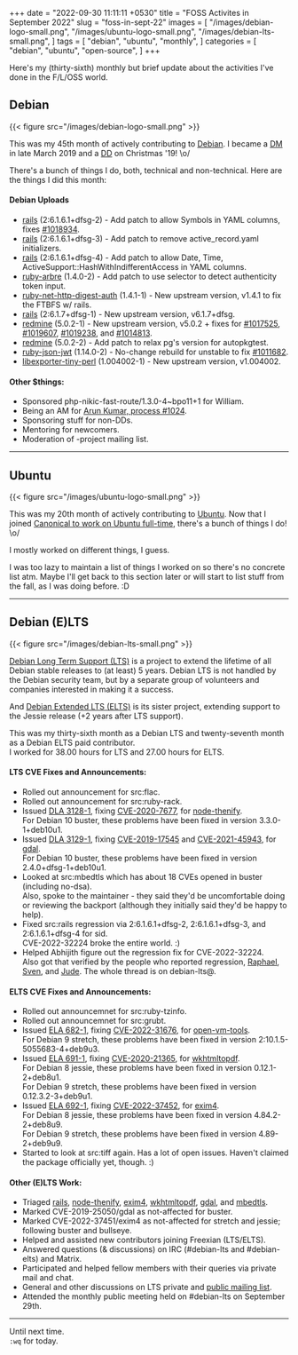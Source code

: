 +++
date = "2022-09-30 11:11:11 +0530"
title = "FOSS Activites in September 2022"
slug = "foss-in-sept-22"
images = [
    "/images/debian-logo-small.png",
    "/images/ubuntu-logo-small.png",
    "/images/debian-lts-small.png",
]
tags = [
    "debian",
    "ubuntu",
    "monthly",
]
categories = [
    "debian",
    "ubuntu",
    "open-source",
]
+++

Here's my (thirty-sixth) monthly but brief update about the activities I've done in the F/L/OSS world.

## Debian
{{< figure src="/images/debian-logo-small.png" >}}

This was my 45th month of actively contributing to [Debian](https://www.debian.org/).
I became a [DM](https://wiki.debian.org/DebianMaintainer) in late March 2019 and a [DD](https://wiki.debian.org/DebianDeveloper) on Christmas '19! \o/

There's a bunch of things I do, both, technical and non-technical. Here are the things I did this month:

#### Debian Uploads

- [rails](https://tracker.debian.org/pkg/rails) (2:6.1.6.1+dfsg-2) - Add patch to allow Symbols in YAML columns, fixes [#1018934](https://bugs.debian.org/1018934).
- [rails](https://tracker.debian.org/pkg/rails) (2:6.1.6.1+dfsg-3) - Add patch to remove active_record.yaml initializers.
- [rails](https://tracker.debian.org/pkg/rails) (2:6.1.6.1+dfsg-4) - Add patch to allow Date, Time, ActiveSupport::HashWithIndifferentAccess in YAML columns.
- [ruby-arbre](https://tracker.debian.org/pkg/ruby-arbre) (1.4.0-2) - Add patch to use selector to detect authenticity token input.
- [ruby-net-http-digest-auth](https://tracker.debian.org/pkg/ruby-net-http-digest-auth) (1.4.1-1) - New upstream version, v1.4.1 to fix the FTBFS w/ rails.
- [rails](https://tracker.debian.org/pkg/rails) (2:6.1.7+dfsg-1) - New upstream version, v6.1.7+dfsg.
- [redmine](https://tracker.debian.org/pkg/redmine) (5.0.2-1) - New upstream version, v5.0.2 + fixes for [#1017525](https://bugs.debian.org/1017525), [#1019607](https://bugs.debian.org/1019607), [#1019238](https://bugs.debian.org/1019238), and [#1014813](https://bugs.debian.org/1014813).
- [redmine](https://tracker.debian.org/pkg/redmine) (5.0.2-2) - Add patch to relax pg's version for autopkgtest.
- [ruby-json-jwt](https://tracker.debian.org/pkg/ruby-json-jwt) (1.14.0-2) - No-change rebuild for unstable to fix [#1011682](https://bugs.debian.org/1011682).
- [libexporter-tiny-perl](https://tracker.debian.org/pkg/libexporter-tiny-perl) (1.004002-1) - New upstream version, v1.004002.

#### Other $things:

- Sponsored php-nikic-fast-route/1.3.0-4~bpo11+1 for William.
- Being an AM for [Arun Kumar, process #1024](https://nm.debian.org/process/1024/).
- Sponsoring stuff for non-DDs.
- Mentoring for newcomers.
- Moderation of -project mailing list.

---

## Ubuntu
{{< figure src="/images/ubuntu-logo-small.png" >}}

This was my 20th month of actively contributing to [Ubuntu](https://ubuntu.com/about).
Now that I joined [Canonical to work on Ubuntu full-time](https://utkarsh2102.com/posts/hello-canonical/), there's a bunch of things I do! \o/

I mostly worked on different things, I guess.

I was too lazy to maintain a list of things I worked on so there's
no concrete list atm. Maybe I'll get back to this section later or
will start to list stuff from the fall, as I was doing before. :D

---

## Debian (E)LTS
{{< figure src="/images/debian-lts-small.png" >}}

[Debian Long Term Support (LTS)](https://www.freexian.com/en/services/debian-lts.html) is a project to extend the lifetime of all Debian stable releases to (at least) 5 years. Debian LTS is not handled by the Debian security team, but by a separate group of volunteers and companies interested in making it a success.  

And [Debian Extended LTS (ELTS)](https://deb.freexian.com/extended-lts) is its sister project, extending support to the Jessie release (+2 years after LTS support).

This was my thirty-sixth month as a Debian LTS and twenty-seventh month as a Debian ELTS paid contributor.  
I worked for 38.00 hours for LTS and 27.00 hours for ELTS.

#### LTS CVE Fixes and Announcements:

- Rolled out announcement for src:flac.
- Rolled out announcement for src:ruby-rack.
- Issued [DLA 3128-1](https://lists.debian.org/debian-lts-announce/2022/09/msg00039.html), fixing [CVE-2020-7677](https://security-tracker.debian.org/tracker/CVE-2020-7677), for [node-thenify](https://tracker.debian.org/pkg/node-thenify).  
  For Debian 10 buster, these problems have been fixed in version 3.3.0-1+deb10u1.
- Issued [DLA 3129-1](https://lists.debian.org/debian-lts-announce/2022/09/msg00040.html), fixing [CVE-2019-17545](https://security-tracker.debian.org/tracker/CVE-2019-17545) and [CVE-2021-45943](https://security-tracker.debian.org/tracker/CVE-2021-45943), for [gdal](https://tracker.debian.org/pkg/gdal).  
  For Debian 10 buster, these problems have been fixed in version 2.4.0+dfsg-1+deb10u1.
- Looked at src:mbedtls which has about 18 CVEs opened in buster (including no-dsa).  
  Also, spoke to the maintainer - they said they'd be uncomfortable doing or reviewing the backport (although they initially said they'd be happy to help).
- Fixed src:rails regression via 2:6.1.6.1+dfsg-2, 2:6.1.6.1+dfsg-3, and 2:6.1.6.1+dfsg-4 for sid.  
  CVE-2022-32224 broke the entire world. :)
- Helped Abhijith figure out the regression fix for CVE-2022-32224.  
  Also got that verified by the people who reported regression, [Raphael](https://lists.debian.org/debian-lts/2022/09/msg00024.html), [Sven](https://lists.debian.org/debian-lts/2022/09/msg00037.html), and [Jude](https://lists.debian.org/debian-lts/2022/09/msg00045.html). The whole thread is on debian-lts@.

#### ELTS CVE Fixes and Announcements:

- Rolled out announcemnet for src:ruby-tzinfo.
- Rolled out announcemnet for src:grubt.
- Issued [ELA 682-1](https://www.freexian.com/lts/extended/updates/ela-682-1-open-vm-tools/), fixing [CVE-2022-31676](https://security-tracker.debian.org/tracker/CVE-2022-31676), for [open-vm-tools](https://tracker.debian.org/pkg/open-vm-tools).  
  For Debian 9 stretch, these problems have been fixed in version 2:10.1.5-5055683-4+deb9u3.
- Issued [ELA 691-1](https://www.freexian.com/lts/extended/updates/ela-691-1-wkhtmltopdf/), fixing [CVE-2020-21365](https://security-tracker.debian.org/tracker/CVE-2020-21365), for [wkhtmltopdf](https://tracker.debian.org/pkg/wkhtmltopdf).  
  For Debian 8 jessie, these problems have been fixed in version 0.12.1-2+deb8u1.  
  For Debian 9 stretch, these problems have been fixed in version 0.12.3.2-3+deb9u1.
- Issued [ELA 692-1](), fixing [CVE-2022-37452](https://security-tracker.debian.org/tracker/CVE-2022-37452), for [exim4](https://tracker.debian.org/pkg/exim4).  
  For Debian 8 jessie, these problems have been fixed in version 4.84.2-2+deb8u9.  
  For Debian 9 stretch, these problems have been fixed in version 4.89-2+deb9u9.
- Started to look at src:tiff again. Has a lot of open issues. Haven't claimed the package officially yet, though. :)

#### Other (E)LTS Work:

- Triaged [rails](https://tracker.debian.org/pkg/rails),
[node-thenify](https://tracker.debian.org/pkg/node-thenify),
[exim4](https://tracker.debian.org/pkg/exim4),
[wkhtmltopdf](https://tracker.debian.org/pkg/wkhtmltopdf),
[gdal](https://tracker.debian.org/pkg/gdal), and
[mbedtls](https://tracker.debian.org/pkg/mbedtls).
- Marked CVE-2019-25050/gdal as not-affected for buster.
- Marked CVE-2022-37451/exim4 as not-affected for stretch and jessie; following buster and bullseye.
- Helped and assisted new contributors joining Freexian (LTS/ELTS).
- Answered questions (& discussions) on IRC (#debian-lts and #debian-elts) and Matrix.
- Participated and helped fellow members with their queries via private mail and chat.
- General and other discussions on LTS private and [public mailing list](https://lists.debian.org/debian-lts/2022/09/threads.html).
- Attended the monthly public meeting held on #debian-lts on September 29th.

---

Until next time.  
`:wq` for today.
